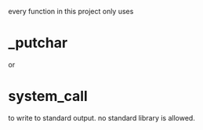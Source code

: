 every function in this project only uses
# _putchar
or
# system_call
to write to standard output. no standard library is allowed.